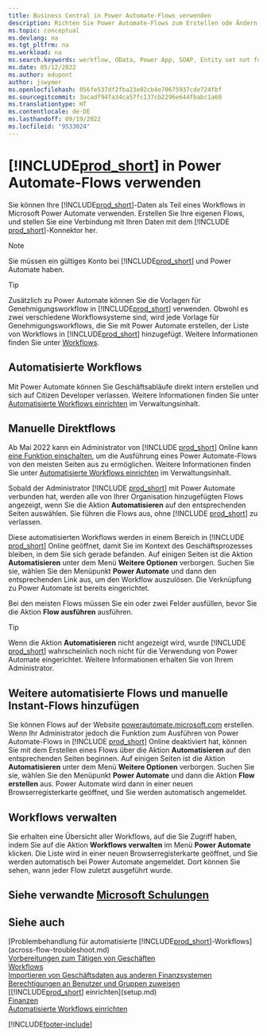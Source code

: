 ```yaml
---
title: Business Central in Power Automate-Flows verwenden
description: Richten Sie Power Automate-Flows zum Erstellen ode Ändern von Business Central-Daten ein, und verwenden Sie sie.
ms.topic: conceptual
ms.devlang: na
ms.tgt_pltfrm: na
ms.workload: na
ms.search.keywords: workflow, OData, Power App, SOAP, Entity set not found, workflowWebhookSubscriptions
ms.date: 05/12/2022
ms.author: edupont
author: jswymer
ms.openlocfilehash: 056fe537df2fba23e02cb4e70675937cde724fbf
ms.sourcegitcommit: 3acadf94fa34ca57fc137cb2296e644fbabc1a60
ms.translationtype: HT
ms.contentlocale: de-DE
ms.lasthandoff: 09/19/2022
ms.locfileid: "9533024"
---
```

# <a name="use-prod_short-in-power-automate-flows"></a>[!INCLUDE[prod_short](includes/prod_short.md)] in Power Automate-Flows verwenden

Sie können Ihre [!INCLUDE[prod_short](includes/prod_short.md)]-Daten als Teil eines Workflows in Microsoft Power Automate verwenden. Erstellen Sie Ihre eigenen Flows, und stellen Sie eine Verbindung mit Ihren Daten mit dem [!INCLUDE [prod_short](includes/prod_short.md)]-Konnektor her.  

> [!NOTE]  
> Sie müssen ein gültiges Konto bei [!INCLUDE[prod_short](includes/prod_short.md)] und Power Automate haben.  

> [!TIP]
> Zusätzlich zu Power Automate können Sie die Vorlagen für Genehmigungsworkflow in [!INCLUDE[prod_short](includes/prod_short.md)] verwenden. Obwohl es zwei verschiedene Workflowsysteme sind, wird jede Vorlage für Genehmigungsworkflows, die Sie mit Power Automate erstellen, der Liste von Workflows in [!INCLUDE[prod_short](includes/prod_short.md)] hinzugefügt. Weitere Informationen finden Sie unter [Workflows](across-workflow.md).  

## <a name="automated-workflows"></a>Automatisierte Workflows

Mit Power Automate können Sie Geschäftsabläufe direkt intern erstellen und sich auf Citizen Developer verlassen. Weitere Informationen finden Sie unter [Automatisierte Workflows einrichten](/dynamics365/business-central/dev-itpro/powerplatform/automate-workflows) im Verwaltungsinhalt.  

## <a name="manual-instant-flows"></a>Manuelle Direktflows

Ab Mai 2022 kann ein Administrator von [!INCLUDE [prod_short](includes/prod_short.md)] Online kann [eine Funktion einschalten](admin-feature-management.md), um die Ausführung eines Power Automate-Flows von den meisten Seiten aus zu ermöglichen. Weitere Informationen finden Sie unter [Automatisierte Workflows einrichten](/dynamics365/business-central/dev-itpro/powerplatform/automate-workflows) im Verwaltungsinhalt.  

Sobald der Administrator [!INCLUDE [prod_short](includes/prod_short.md)] mit Power Automate verbunden hat, werden alle von Ihrer Organisation hinzugefügten Flows angezeigt, wenn Sie die Aktion **Automatisieren** auf den entsprechenden Seiten auswählen. Sie führen die Flows aus, ohne [!INCLUDE [prod_short](includes/prod_short.md)] zu verlassen.  

Diese automatisierten Workflows werden in einem Bereich in [!INCLUDE [prod_short](includes/prod_short.md)] Online geöffnet, damit Sie im Kontext des Geschäftsprozesses bleiben, in dem Sie sich gerade befanden. Auf einigen Seiten ist die Aktion **Automatisieren** unter dem Menü **Weitere Optionen** verborgen. Suchen Sie sie, wählen Sie den Menüpunkt **Power Automate** und dann den entsprechenden Link aus, um den Workflow auszulösen. Die Verknüpfung zu Power Automate ist bereits eingerichtet.  

Bei den meisten Flows müssen Sie ein oder zwei Felder ausfüllen, bevor Sie die Aktion **Flow ausführen** ausführen.  

> [!TIP]
> Wenn die Aktion **Automatisieren** nicht angezeigt wird, wurde [!INCLUDE [prod_short](includes/prod_short.md)] wahrscheinlich noch nicht für die Verwendung von Power Automate eingerichtet. Weitere Informationen erhalten Sie von Ihrem Administrator.

## <a name="add-more-automated-flows-and-manual-instant-flows"></a>Weitere automatisierte Flows und manuelle Instant-Flows hinzufügen

Sie können Flows auf der Website [powerautomate.microsoft.com](https://powerautomate.microsoft.com) erstellen. Wenn Ihr Administrator jedoch die Funktion zum Ausführen von Power Automate-Flows in [!INCLUDE [prod_short](includes/prod_short.md)] Online deaktiviert hat, können Sie mit dem Erstellen eines Flows über die Aktion **Automatisieren** auf den entsprechenden Seiten beginnen. Auf einigen Seiten ist die Aktion **Automatisieren** unter dem Menü **Weitere Optionen** verborgen. Suchen Sie sie, wählen Sie den Menüpunkt **Power Automate** und dann die Aktion **Flow erstellen** aus. Power Automate wird dann in einer neuen Browserregisterkarte geöffnet, und Sie werden automatisch angemeldet.

## <a name="manage-workflows"></a>Workflows verwalten

Sie erhalten eine Übersicht aller Workflows, auf die Sie Zugriff haben, indem Sie auf die Aktion **Workflows verwalten** im Menü **Power Automate** klicken. Die Liste wird in einer neuen Browserregisterkarte geöffnet, und Sie werden automatisch bei Power Automate angemeldet. Dort können Sie sehen, wann jeder Flow zuletzt ausgeführt wurde.  

## <a name="see-related-microsoft-training"></a>Siehe verwandte [Microsoft Schulungen](/training/modules/use-power-automate/)

## <a name="see-also"></a>Siehe auch

[Problembehandlung für automatisierte [!INCLUDE[prod_short](includes/prod_short.md)]-Workflows](across-flow-troubleshoot.md)  
[Vorbereitungen zum Tätigen von Geschäften](ui-get-ready-business.md)  
[Workflows](across-workflow.md)  
[Importieren von Geschäftsdaten aus anderen Finanzsystemen](across-import-data-configuration-packages.md)  
[Berechtigungen an Benutzer und Gruppen zuweisen](ui-define-granular-permissions.md)  
[[!INCLUDE[prod_short](includes/prod_short.md)] einrichten](setup.md)  
[Finanzen](finance.md)  
[Automatisierte Workflows einrichten](/dynamics365/business-central/dev-itpro/powerplatform/automate-workflows)  

[!INCLUDE[footer-include](includes/footer-banner.md)]
